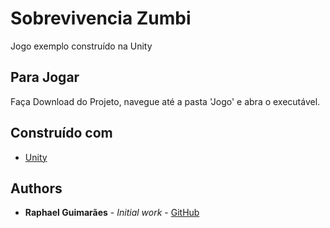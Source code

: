 # Sobrevivencia Zumbi

 Jogo exemplo construído na Unity 

## Para Jogar

Faça Download do Projeto, navegue até a pasta 'Jogo' e abra o executável.

 
## Construído com

* [Unity](https://unity3d.com/)

 

## Authors

* **Raphael Guimarães** - *Initial work* - [GitHub](https://github.com/RaphaelGuim)

 

